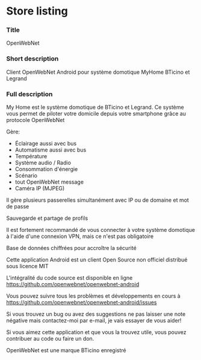 # Store listing

### Title
OpenWebNet

### Short description
Client OpenWebNet Android pour système domotique MyHome BTicino et Legrand

### Full description
My Home est le système domotique de BTicino et Legrand. Ce système vous permet de piloter votre domicile depuis votre smartphone grâce au protocole OpenWebNet

Gère:
- Éclairage aussi avec bus
- Automatisme aussi avec bus
- Température
- Système audio / Radio
- Consommation d'énergie
- Scénario
- tout OpenWebNet message
- Caméra IP (MJPEG)

Il gère plusieurs passerelles simultanément avec IP ou de domaine et mot de passe

Sauvegarde et partage de profils

Il est fortement recommandé de vous connecter à votre système domotique à l'aide d'une connexion VPN, mais ce n'est pas obligatoire

Base de données chiffrées pour accroître la sécurité

Cette application Android est un client Open Source non officiel distribué sous licence MIT

L'intégralité du code source est disponible en ligne https://github.com/openwebnet/openwebnet-android

Vous pouvez suivre tous les problèmes et développements en cours à https://github.com/openwebnet/openwebnet-android/issues

Si vous trouvez un bug ou avez des suggestions ne pas laisser une note négative mais contactez-moi par e-mail, je vais essayer de vous aider!

Si vous aimez cette application et que vous la trouvez utile, vous pouvez contribuer au code ou faire un don.

OpenWebNet est une marque BTicino enregistré
